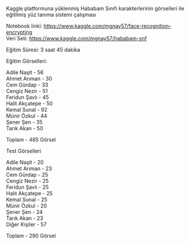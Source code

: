 Kaggle platformuna yüklenmiş Hababam Sınıfı karakterlerinin görselleri ile eğitilmiş yüz tanıma sistemi çalışması

Notebook linki:	https://www.kaggle.com/mgnay57/face-recognition-encrypting  
Veri Seti:	https://www.kaggle.com/mgnay57/hababam-snf


Eğitim Süresi: 3 saat 45 dakika

Eğitim Görselleri:

Adile Naşit -    56  
Ahmet Arıman -   30  
Cem Gürdap -     33  
Cengiz Nezir -   51  
Feridun Şavlı -  45  
Halit Akçatepe - 50  
Kemal Sunal -    92  
Münir Özkul -    44  
Şener Şen -      35  
Tarık Akan -     50  

Toplam -         485 Görsel

Test Görselleri

Adile Naşit -    20  
Ahmet Arıman -   23  
Cem Gürdap -     25  
Cengiz Nezir -   25  
Feridun Şavlı -  25  
Halit Akçatepe - 25  
Kemal Sunal -    25  
Münir Özkul -    20  
Şener Şen -      24  
Tarık Akan -     23  
Diğer Kişiler -  57  

Toplam -         290 Görsel
